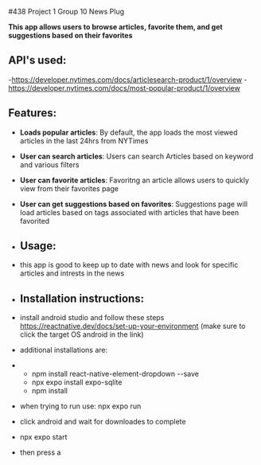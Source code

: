 #438 Project 1 Group 10 News Plug

**This app allows users to browse articles, favorite them, and get suggestions based on their favorites**

## API's used: 
-https://developer.nytimes.com/docs/articlesearch-product/1/overview
-https://developer.nytimes.com/docs/most-popular-product/1/overview

## Features:
- **Loads popular articles**: By default, the app loads the most viewed articles in the last 24hrs from NYTimes
- **User can search articles**: Users can search Articles based on keyword and various filters
- **User can favorite articles**: Favoritng an article allows users to quickly view from their favorites page
- **User can get suggestions based on favorites**: Suggestions page will load articles based on tags associated with articles that have been favorited

- ## Usage:
- this app is good to keep up to date with news and look for specific articles and intrests in the news 

- ## Installation instructions:
- install android studio and follow these steps https://reactnative.dev/docs/set-up-your-environment  (make sure to click the target OS android in the link)
- additional installations are:
- - npm install react-native-element-dropdown --save
  - npx expo install expo-sqlite
  - npm install
- when trying to run use: npx expo run
- click android and wait for downloades to complete
- npx expo start
- then press a 
